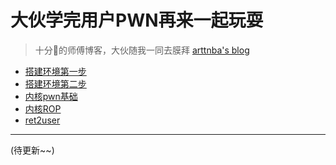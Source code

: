# 大伙学完用户PWN再来一起玩耍
> 十分🐂的师傅博客，大伙随我一同去膜拜
> [arttnba's blog](http://arttnba3.cn/)
+ [搭建环境第一步](./环境搭建0x00.md)
+ [搭建环境第二步](./环境搭建0x01.md)
+ [内核pwn基础](./基础知识.md)
+ [内核ROP](./ROP_kernel)
+ [ret2user](./ret2user)
---
(待更新~~)
